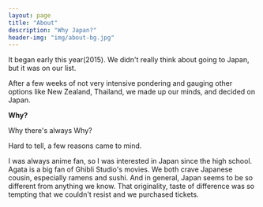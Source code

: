 ```yaml
---
layout: page
title: "About"
description: "Why Japan?"
header-img: "img/about-bg.jpg"
---
```


It began early this year(2015). We didn't really think about going to Japan, but it was on our list.

After a few weeks of not very intensive pondering and gauging other options like New Zealand, Thailand, we made up our minds, and decided on Japan.

**Why?**

Why there's always Why?

Hard to tell, a few reasons came to mind.

I was always anime fan, so I was interested in Japan since the high school.
Agata is a big fan of Ghibli Studio's movies.
We both crave Japanese cousin, especially ramens and sushi.
And in general, Japan seems to be so different from anything we know.
That originality, taste of difference was so tempting that we couldn't resist and we purchased tickets.
